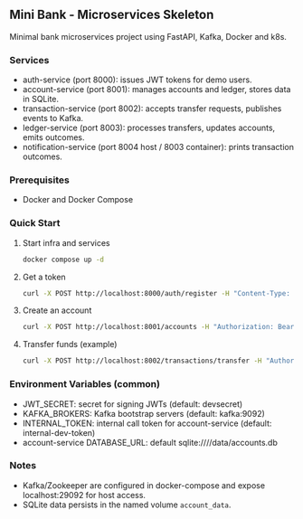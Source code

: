 ## Mini Bank - Microservices Skeleton

Minimal bank microservices project using FastAPI, Kafka, Docker and k8s.

### Services

- auth-service (port 8000): issues JWT tokens for demo users.
- account-service (port 8001): manages accounts and ledger, stores data in SQLite.
- transaction-service (port 8002): accepts transfer requests, publishes events to Kafka.
- ledger-service (port 8003): processes transfers, updates accounts, emits outcomes.
- notification-service (port 8004 host / 8003 container): prints transaction outcomes.

### Prerequisites

- Docker and Docker Compose

### Quick Start

1) Start infra and services
   ```bash
   docker compose up -d
   ```

2) Get a token
   ```bash
   curl -X POST http://localhost:8000/auth/register -H "Content-Type: application/json" -d '{"username":"u1","password":"p1"}'
   ```

3) Create an account
   ```bash
   curl -X POST http://localhost:8001/accounts -H "Authorization: Bearer <TOKEN>" -H "Content-Type: application/json" -d '{"owner_id":"u1"}'
   ```
4) Transfer funds (example)
   ```bash
   curl -X POST http://localhost:8002/transactions/transfer -H "Authorization: Bearer <TOKEN>" -H "Content-Type: application/json" -d '{"source_account_id":1,"target_account_id":2,"amount":10}'
   ```
### Environment Variables (common)

- JWT_SECRET: secret for signing JWTs (default: devsecret)
- KAFKA_BROKERS: Kafka bootstrap servers (default: kafka:9092)
- INTERNAL_TOKEN: internal call token for account-service (default: internal-dev-token)
- account-service DATABASE_URL: default sqlite:////data/accounts.db

### Notes

- Kafka/Zookeeper are configured in docker-compose and expose localhost:29092 for host access.
- SQLite data persists in the named volume `account_data`.
